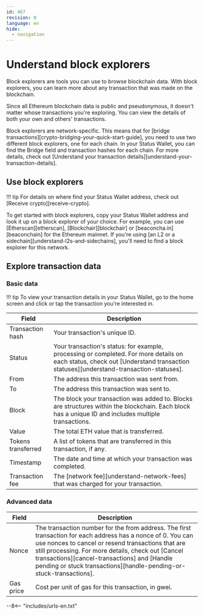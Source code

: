 ```yaml
---
id: 467
revision: 0
language: en
hide:
  - navigation
---
```


# Understand block explorers

Block explorers are tools you can use to browse blockchain data. With block explorers, you can learn more about any transaction that was made on the blockchain.

Since all Ethereum blockchain data is public and pseudonymous, it doesn't matter whose transactions you're exploring. You can view the details of both your own and others' transactions.

Block explorers are network-specific. This means that for [bridge transactions][crypto-bridging-your-quick-start-guide], you need to use two different block explorers, one for each chain. In your Status Wallet, you can find the Bridge field  and transaction hashes for each chain. For more details, check out [Understand your transaction details][understand-your-transaction-details].

## Use block explorers

!!! tip
     For details on where find your Status Wallet address, check out [Receive crypto][receive-crypto].

To get started with block explorers, copy your Status Wallet address and look it up on a block explorer of your choice. For example, you can use [Etherscan][etherscan], [Blockchair][blockchair] or [beaconcha.in][beaconchain] for the Ethereum mainnet. If you're using [an L2 or a sidechain][understand-l2s-and-sidechains], you'll need to find a block explorer for this network.

## Explore transaction data

### Basic data

!!! tip
     To view your transaction details in your Status Wallet, go to the home screen and click or tap the transaction you're interested in.

| Field  | Description |
|--------|-------------|
| Transaction hash | Your transaction's unique ID. |
| Status | Your transaction's status: for example, processing or completed. For more details on each status, check out [Understand transaction statuses][understand-transaction-statuses].  |
| From | The address this transaction was sent from.   |
| To | The address this transaction was sent to.  |
| Block | The block your transaction was added to. Blocks are structures within the blockchain. Each block has a unique ID and includes multiple transactions.  |
| Value | The total ETH value that is transferred.  |
| Tokens transferred |  A list of tokens that are transferred in this transaction, if any. |
| Timestamp | The date and time at which your transaction was completed. |
| Transaction fee | The [network fee][understand-network-fees] that was charged for your transaction. |

### Advanced data

| Field  | Description |
|--------|-------------|
| Nonce | The transaction number for the from address. The first transaction for each address has a nonce of 0. You can use nonces to cancel or resend transactions that are still processing. For more details, check out [Cancel transactions][cancel-transactions] and [Handle pending or stuck transactions][handle-pending-or-stuck-transactions]. |
| Gas price | Cost per unit of gas for this transaction, in gwei. |

--8<-- "includes/urls-en.txt"

